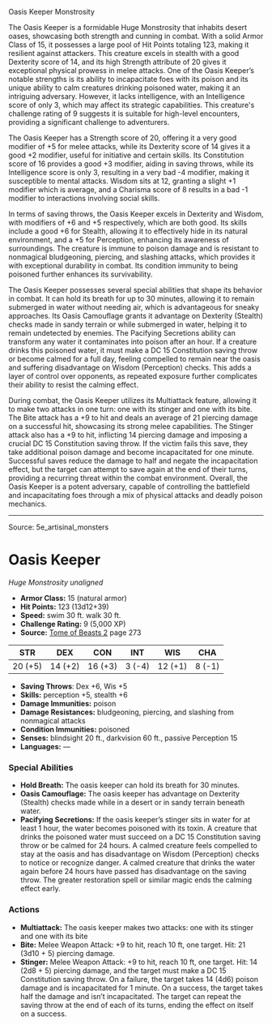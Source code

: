 <MonsterName/>Oasis Keeper</MonsterName>
<CreatureType/>Monstrosity</CreatureType>

<summary>The Oasis Keeper is a formidable Huge Monstrosity that inhabits desert oases, showcasing both strength and cunning in combat. With a solid Armor Class of 15, it possesses a large pool of Hit Points totaling 123, making it resilient against attackers. This creature excels in stealth with a good Dexterity score of 14, and its high Strength attribute of 20 gives it exceptional physical prowess in melee attacks. One of the Oasis Keeper’s notable strengths is its ability to incapacitate foes with its poison and its unique ability to calm creatures drinking poisoned water, making it an intriguing adversary. However, it lacks intelligence, with an Intelligence score of only 3, which may affect its strategic capabilities. This creature's challenge rating of 9 suggests it is suitable for high-level encounters, providing a significant challenge to adventurers.</summary>

<detail>

The Oasis Keeper has a Strength score of 20, offering it a very good modifier of +5 for melee attacks, while its Dexterity score of 14 gives it a good +2 modifier, useful for initiative and certain skills. Its Constitution score of 16 provides a good +3 modifier, aiding in saving throws, while its Intelligence score is only 3, resulting in a very bad -4 modifier, making it susceptible to mental attacks. Wisdom sits at 12, granting a slight +1 modifier which is average, and a Charisma score of 8 results in a bad -1 modifier to interactions involving social skills.

In terms of saving throws, the Oasis Keeper excels in Dexterity and Wisdom, with modifiers of +6 and +5 respectively, which are both good. Its skills include a good +6 for Stealth, allowing it to effectively hide in its natural environment, and a +5 for Perception, enhancing its awareness of surroundings. The creature is immune to poison damage and is resistant to nonmagical bludgeoning, piercing, and slashing attacks, which provides it with exceptional durability in combat. Its condition immunity to being poisoned further enhances its survivability.

The Oasis Keeper possesses several special abilities that shape its behavior in combat. It can hold its breath for up to 30 minutes, allowing it to remain submerged in water without needing air, which is advantageous for sneaky approaches. Its Oasis Camouflage grants it advantage on Dexterity (Stealth) checks made in sandy terrain or while submerged in water, helping it to remain undetected by enemies. The Pacifying Secretions ability can transform any water it contaminates into poison after an hour. If a creature drinks this poisoned water, it must make a DC 15 Constitution saving throw or become calmed for a full day, feeling compelled to remain near the oasis and suffering disadvantage on Wisdom (Perception) checks. This adds a layer of control over opponents, as repeated exposure further complicates their ability to resist the calming effect.

During combat, the Oasis Keeper utilizes its Multiattack feature, allowing it to make two attacks in one turn: one with its stinger and one with its bite. The Bite attack has a +9 to hit and deals an average of 21 piercing damage on a successful hit, showcasing its strong melee capabilities. The Stinger attack also has a +9 to hit, inflicting 14 piercing damage and imposing a crucial DC 15 Constitution saving throw. If the victim fails this save, they take additional poison damage and become incapacitated for one minute. Successful saves reduce the damage to half and negate the incapacitation effect, but the target can attempt to save again at the end of their turns, providing a recurring threat within the combat environment. Overall, the Oasis Keeper is a potent adversary, capable of controlling the battlefield and incapacitating foes through a mix of physical attacks and deadly poison mechanics.</detail>



---

Source: 5e_artisinal_monsters

# Oasis Keeper

*Huge* *Monstrosity* *unaligned*

- **Armor Class:** 15 (natural armor)
- **Hit Points:** 123 (13d12+39)
- **Speed:** swim 30 ft. walk 30 ft.
- **Challenge Rating:** 9 (5,000 XP)
- **Source:** [Tome of Beasts 2](https://koboldpress.com/kpstore/product/tome-of-beasts-2-for-5th-edition) page 273

| STR | DEX | CON | INT | WIS | CHA |
| --- | --- | --- | --- | --- | --- |
| 20 (+5) | 14 (+2) | 16 (+3) | 3 (-4) | 12 (+1) | 8 (-1) |

- **Saving Throws**: Dex +6, Wis +5
- **Skills:** perception +5, stealth +6
- **Damage Immunities:** poison
- **Damage Resistances:** bludgeoning, piercing, and slashing from nonmagical attacks
- **Condition Immunities:** poisoned
- **Senses:** blindsight 20 ft., darkvision 60 ft., passive Perception 15
- **Languages:** —

### Special Abilities

- **Hold Breath:** The oasis keeper can hold its breath for 30 minutes.
- **Oasis Camouflage:** The oasis keeper has advantage on Dexterity (Stealth) checks made while in a desert or in sandy terrain beneath water.
- **Pacifying Secretions:** If the oasis keeper’s stinger sits in water for at least 1 hour, the water becomes poisoned with its toxin. A creature that drinks the poisoned water must succeed on a DC 15 Constitution saving throw or be calmed for 24 hours. A calmed creature feels compelled to stay at the oasis and has disadvantage on Wisdom (Perception) checks to notice or recognize danger. A calmed creature that drinks the water again before 24 hours have passed has disadvantage on the saving throw. The greater restoration spell or similar magic ends the calming effect early.

### Actions

- **Multiattack:** The oasis keeper makes two attacks: one with its stinger and one with its bite
- **Bite:** Melee Weapon Attack: +9 to hit, reach 10 ft, one target. Hit: 21 (3d10 + 5) piercing damage.
- **Stinger:** Melee Weapon Attack: +9 to hit, reach 10 ft, one target. Hit: 14 (2d8 + 5) piercing damage, and the target must make a DC 15 Constitution saving throw. On a failure, the target takes 14 (4d6) poison damage and is incapacitated for 1 minute. On a success, the target takes half the damage and isn’t incapacitated. The target can repeat the saving throw at the end of each of its turns, ending the effect on itself on a success.




